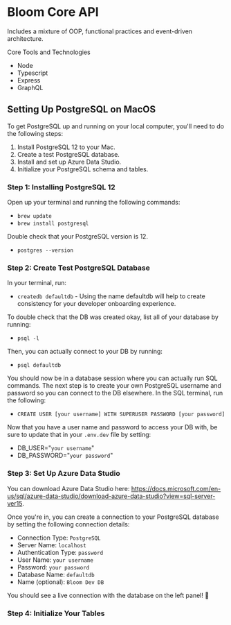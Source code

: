 # Bloom Core API

Includes a mixture of OOP, functional practices and event-driven architecture.

Core Tools and Technologies

- Node
- Typescript
- Express
- GraphQL

## Setting Up PostgreSQL on MacOS

To get PostgreSQL up and running on your local computer, you'll need to do the following steps:

1. Install PostgreSQL 12 to your Mac.
2. Create a test PostgreSQL database.
3. Install and set up Azure Data Studio.
4. Initialize your PostgreSQL schema and tables.

### Step 1: Installing PostgreSQL 12

Open up your terminal and running the following commands:

- `brew update`
- `brew install postgresql`

Double check that your PostgreSQL version is 12.

- `postgres --version`

### Step 2: Create Test PostgreSQL Database

In your terminal, run:

- `createdb defaultdb` - Using the name defaultdb will help to create consistency for your developer onboarding experience.

To double check that the DB was created okay, list all of your database by running:

- `psql -l`

Then, you can actually connect to your DB by running:

- `psql defaultdb`

You should now be in a database session where you can actually run SQL commands. The next step is to create your own PostgreSQL username and password so you can connect to the DB elsewhere. In the SQL terminal, run the following:

- `CREATE USER [your username] WITH SUPERUSER PASSWORD [your password]`

Now that you have a user name and password to access your DB with, be sure to update that in your `.env.dev` file by setting:

- DB_USER="`your username`"
- DB_PASSWORD="`your password`"

### Step 3: Set Up Azure Data Studio

You can download Azure Data Studio here: https://docs.microsoft.com/en-us/sql/azure-data-studio/download-azure-data-studio?view=sql-server-ver15.

Once you're in, you can create a connection to your PostgreSQL database by setting the following connection details:

- Connection Type: `PostgreSQL`
- Server Name: `localhost`
- Authentication Type: `password`
- User Name: `your username`
- Password: `your password`
- Database Name: `defaultdb`
- Name (optional): `Bloom Dev DB`

You should see a live connection with the database on the left panel! 🤪

### Step 4: Initialize Your Tables
